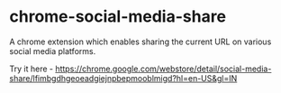 chrome-social-media-share
=========================

A chrome extension which enables sharing the current URL on various social media platforms.

Try it here - https://chrome.google.com/webstore/detail/social-media-share/lfimbgdhgeoeadgiejnpbepmooblmigd?hl=en-US&gl=IN
